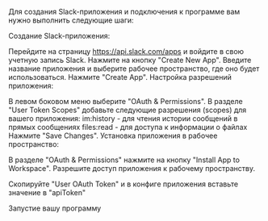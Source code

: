 Для создания Slack-приложения и подключения к программе вам нужно выполнить следующие шаги:

Создание Slack-приложения:

Перейдите на страницу https://api.slack.com/apps и войдите в свою учетную запись Slack.
Нажмите на кнопку "Create New App".
Введите название приложения и выберите рабочее пространство, где оно будет использоваться.
Нажмите "Create App".
Настройка разрешений приложения:

В левом боковом меню выберите "OAuth & Permissions".
В разделе "User Token Scopes" добавьте следующие разрешения (scopes) для вашего приложения:
im:history - для чтения истории сообщений в прямых сообщениях
files:read - для доступа к информации о файлах
Нажмите "Save Changes".
Установка приложения в рабочее пространство:

В разделе "OAuth & Permissions" нажмите на кнопку "Install App to Workspace".
Разрешите доступ приложения к рабочему пространству.

Скопируйте "User OAuth Token" и в конфиге приложения вставьте значение в "apiToken"

Запустие вашу программу
